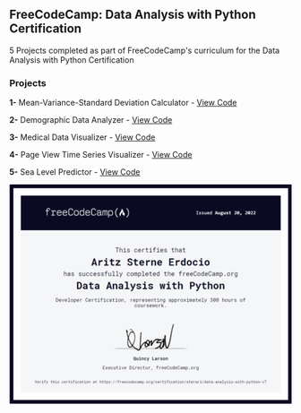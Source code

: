 ## FreeCodeCamp: Data Analysis with Python Certification

5 Projects completed as part of FreeCodeCamp's curriculum for the Data Analysis with Python Certification

### Projects
**1-** Mean-Variance-Standard Deviation Calculator - [View Code](https://github.com/Sterari/FreeCodeCamp-Data-Analysis-with-Python/blob/main/Mean-Variance-Standard%20Deviation%20Calculator/mean_var_std.py)

**2-** Demographic Data Analyzer - [View Code](https://github.com/Sterari/FreeCodeCamp-Data-Analysis-with-Python/blob/main/Demographic%20Data%20Analyzer/demographic_data_analyzer.py)

**3-** Medical Data Visualizer - [View Code](https://github.com/Sterari/FreeCodeCamp-Data-Analysis-with-Python/blob/main/Medical%20Data%20Visualizer/medical_data_visualizer.py)

**4-** Page View Time Series Visualizer - [View Code](https://github.com/Sterari/FreeCodeCamp-Data-Analysis-with-Python/blob/main/Page%20View%20Time%20Series%20Visualizer/time_series_visualizer.py)

**5-** Sea Level Predictor - [View Code](https://github.com/Sterari/FreeCodeCamp-Data-Analysis-with-Python/blob/main/Sea%20Level%20Predictor/sea_level_predictor.py)

![certificate image](https://github.com/Sterari/FreeCodeCamp-Data-Analysis-with-Python/blob/main/Data%20Analysis%20with%20Python%20Certificate.png)